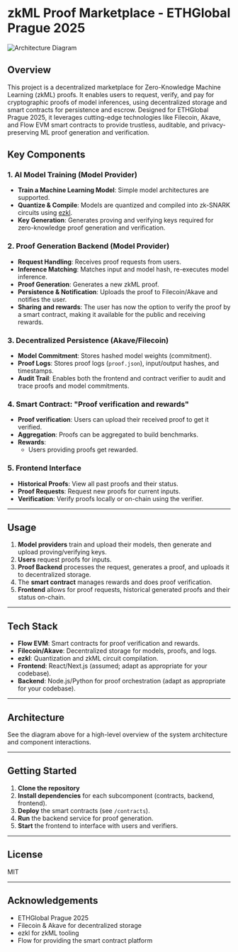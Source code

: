 # zkML Proof Marketplace - ETHGlobal Prague 2025

![Architecture Diagram](image1)

## Overview

This project is a decentralized marketplace for Zero-Knowledge Machine Learning (zkML) proofs. It enables users to request, verify, and pay for cryptographic proofs of model inferences, using decentralized storage and smart contracts for persistence and escrow. Designed for ETHGlobal Prague 2025, it leverages cutting-edge technologies like Filecoin, Akave, and Flow EVM smart contracts to provide trustless, auditable, and privacy-preserving ML proof generation and verification.

## Key Components

### 1. AI Model Training (Model Provider)

- **Train a Machine Learning Model**: Simple model architectures are supported.
- **Quantize & Compile**: Models are quantized and compiled into zk-SNARK circuits using [ezkl](https://github.com/zkonduit/ezkl).
- **Key Generation**: Generates proving and verifying keys required for zero-knowledge proof generation and verification.

### 2. Proof Generation Backend (Model Provider)

- **Request Handling**: Receives proof requests from users.
- **Inference Matching**: Matches input and model hash, re-executes model inference.
- **Proof Generation**: Generates a new zkML proof.
- **Persistence & Notification**: Uploads the proof to Filecoin/Akave and notifies the user.
- **Sharing and rewards**: The user has now the option to verify the proof by a smart contract, making it available for the public and receiving rewards.

### 3. Decentralized Persistence (Akave/Filecoin)

- **Model Commitment**: Stores hashed model weights (commitment).
- **Proof Logs**: Stores proof logs (`proof.json`), input/output hashes, and timestamps.
- **Audit Trail**: Enables both the frontend and contract verifier to audit and trace proofs and model commitments.

### 4. Smart Contract: "Proof verification and rewards"

- **Proof verification**: Users can upload their received proof to get it verified.
- **Aggregation**: Proofs can be aggregated to build benchmarks. 
- **Rewards**: 
  - Users providing proofs get rewarded.

### 5. Frontend Interface

- **Historical Proofs**: View all past proofs and their status.
- **Proof Requests**: Request new proofs for current inputs.
- **Verification**: Verify proofs locally or on-chain using the verifier.

---

## Usage

1. **Model providers** train and upload their models, then generate and upload proving/verifying keys.
2. **Users** request proofs for inputs.
3. **Proof Backend** processes the request, generates a proof, and uploads it to decentralized storage.
4. The **smart contract** manages rewards and does proof verification.
5. **Frontend** allows for proof requests, historical generated proofs and their status on-chain. 

---

## Tech Stack

- **Flow EVM**: Smart contracts for proof verification and rewards.
- **Filecoin/Akave**: Decentralized storage for models, proofs, and logs.
- **ezkl**: Quantization and zkML circuit compilation.
- **Frontend**: React/Next.js (assumed; adapt as appropriate for your codebase).
- **Backend**: Node.js/Python for proof orchestration (adapt as appropriate for your codebase).

---

## Architecture

See the diagram above for a high-level overview of the system architecture and component interactions.

---

## Getting Started

1. **Clone the repository**
2. **Install dependencies** for each subcomponent (contracts, backend, frontend).
3. **Deploy** the smart contracts (see `/contracts`).
4. **Run** the backend service for proof generation.
5. **Start** the frontend to interface with users and verifiers.

---

## License

MIT

---

## Acknowledgements

- ETHGlobal Prague 2025
- Filecoin & Akave for decentralized storage
- ezkl for zkML tooling
- Flow for providing the smart contract platform
